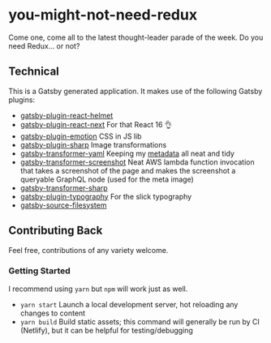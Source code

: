 # you-might-not-need-redux

Come one, come all to the latest thought-leader parade of the week. Do you need Redux... or not?

## Technical

This is a Gatsby generated application. It makes use of the following Gatsby plugins:

- [gatsby-plugin-react-helmet](https://github.com/gatsbyjs/gatsby/tree/master/packages/gatsby-plugin-react-helmet)
- [gatsby-plugin-react-next](https://github.com/gatsbyjs/gatsby/tree/master/packages/gatsby-plugin-react-next)
    For that React 16 👌
- [gatsby-plugin-emotion](https://github.com/gatsbyjs/gatsby/tree/master/packages/gatsby-plugin-emotion)
    CSS in JS lib
- [gatsby-plugin-sharp](https://github.com/gatsbyjs/gatsby/tree/master/packages/gatsby-plugin-sharp)
    Image transformations
- [gatsby-transformer-yaml](https://github.com/gatsbyjs/gatsby/tree/master/packages/gatsby-transformer-yaml)
    Keeping my [metadata](content/) all neat and tidy
- [gatsby-transformer-screenshot](https://github.com/gatsbyjs/gatsby/tree/master/packages/gatsby-transformer-screenshot)
    Neat AWS lambda function invocation that takes a screenshot of the page and makes the screenshot a queryable GraphQL node (used for the meta image)
- [gatsby-transformer-sharp](https://github.com/gatsbyjs/gatsby/tree/master/packages/gatsby-transformer-sharp)
- [gatsby-plugin-typography](https://github.com/gatsbyjs/gatsby/tree/master/packages/gatsby-plugin-typography)
    For the slick typography
- [gatsby-source-filesystem](https://github.com/gatsbyjs/gatsby/tree/master/packages/gatsby-source-filesystem)

## Contributing Back

Feel free, contributions of any variety welcome.

### Getting Started

I recommend using `yarn` but `npm` will work just as well.

- `yarn start`
  Launch a local development server, hot reloading any changes to content
- `yarn build`
  Build static assets; this command will generally be run by CI (Netlify), but it can be helpful for testing/debugging
